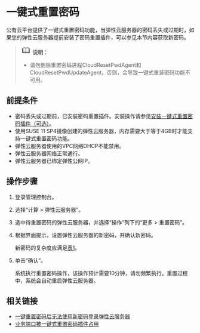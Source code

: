 # 一键式重置密码<a name="ZH-CN_TOPIC_0067909751"></a>

公有云平台提供了一键式重置密码功能，当弹性云服务器的密码丢失或过期时，如果您的弹性云服务器提前安装了密码重置插件，可以参见本节内容获取新密码。

>![](public_sys-resources/icon-note.gif) **说明：**   
>-   请勿删除重置密码进程CloudResetPwdAgent和CloudResetPwdUpdateAgent，否则，会导致一键式重装密码功能不可用。  

## 前提条件<a name="section5783892893444"></a>

-   密码丢失或过期前，已安装密码重置插件。安装操作请参见[安装一键式重置密码插件（可选）](安装一键式重置密码插件（可选）.md)。
-   使用SUSE 11 SP4镜像创建的弹性云服务器，内存需要大于等于4GB时才能支持一键式重置密码功能。
-   弹性云服务器使用的VPC网络DHCP不能禁用。
-   弹性云服务器网络正常通行。
-   弹性云服务器已绑定弹性公网IP。

## 操作步骤<a name="section39724040111913"></a>

1.  登录管理控制台。
2.  选择“计算 \> 弹性云服务器”。
3.  选中待重置密码的弹性云服务器，并选择“操作”列下的“更多 \> 重置密码”。
4.  根据界面提示，设置弹性云服务器的新密码，并确认新密码。

    新密码的复杂度应满足[表1](使用场景介绍.md#zh-cn_topic_0021426802_table4381109318958)。

5.  单击“确认”。

    系统执行重置密码操作，该操作预计需要10分钟，请勿频繁执行。重置过程中，系统会自动重启弹性云服务器。


## 相关链接<a name="section12485588308"></a>

-   [一键重置密码后无法使用新密码登录弹性云服务器](一键重置密码后无法使用新密码登录弹性云服务器.md)
-   [业务端口被一键式重置密码插件占用](业务端口被一键式重置密码插件占用.md)

